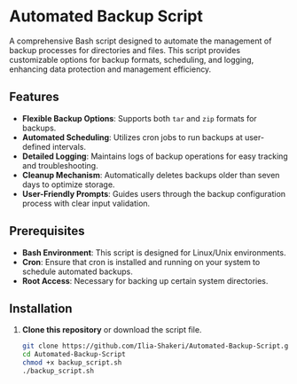 # Automated Backup Script  

A comprehensive Bash script designed to automate the management of backup processes for directories and files. This script provides customizable options for backup formats, scheduling, and logging, enhancing data protection and management efficiency.  

## Features  
- **Flexible Backup Options**: Supports both `tar` and `zip` formats for backups.  
- **Automated Scheduling**: Utilizes cron jobs to run backups at user-defined intervals.  
- **Detailed Logging**: Maintains logs of backup operations for easy tracking and troubleshooting.  
- **Cleanup Mechanism**: Automatically deletes backups older than seven days to optimize storage.  
- **User-Friendly Prompts**: Guides users through the backup configuration process with clear input validation.  

## Prerequisites  
- **Bash Environment**: This script is designed for Linux/Unix environments.  
- **Cron**: Ensure that cron is installed and running on your system to schedule automated backups.  
- **Root Access**: Necessary for backing up certain system directories.  

## Installation  
1. **Clone this repository** or download the script file.  
   ```bash  
   git clone https://github.com/Ilia-Shakeri/Automated-Backup-Script.git
   cd Automated-Backup-Script
   chmod +x backup_script.sh
   ./backup_script.sh
